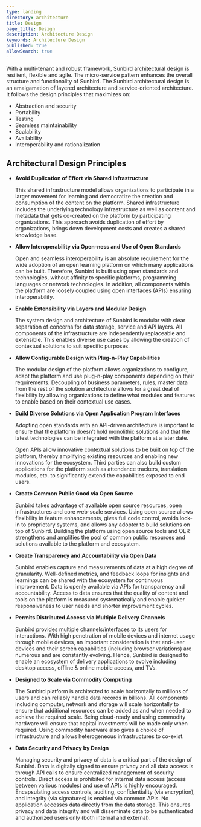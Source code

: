 ```yaml
---
type: landing
directory: architecture
title: Design
page_title: Design
description: Architecture Design
keywords: Architecture Design
published: true
allowSearch: true
---
```




With a multi-tenant and robust framework, Sunbird architectural design is resilient, flexible and agile. The  micro-service pattern enhances the overall structure and functionality of Sunbird. 
The Sunbird architectural design is an amalgamation of layered architecture and service-oriented architecture.
It follows the design principles that maximizes on:

- Abstraction and security
- Portability
- Testing
- Seamless maintainability
- Scalability
- Availability
- Interoperability and rationalization

## Architectural Design Principles

- **Avoid Duplication of Effort via Shared Infrastructure**

    This shared infrastructure model allows organizations to participate in a larger movement for learning and democratize the creation and consumption of the content on the platform.
    Shared infrastructure includes the underlying technology infrastructure as well as content and metadata that gets co-created on the platform by participating organizations. This approach avoids duplication of effort by organizations, brings down development costs and creates a shared knowledge base.

- **Allow Interoperability via Open-ness and Use of Open Standards**

    Open and seamless interoperability is an absolute requirement for the wide adoption of an open learning platform on which many applications can be built. Therefore, Sunbird is built using open standards and technologies, without affinity to specific platforms, programming languages or network technologies. In addition, all components within the platform are loosely coupled using open interfaces (APIs) ensuring interoperability.

- **Enable Extensibility via Layers and Modular Design**

    The system design and architecture of Sunbird is modular with clear separation of concerns for data storage, service and API layers. All components of the infrastructure are independently replaceable and extensible. This enables diverse use cases by allowing the creation of contextual solutions to suit specific purposes.

- **Allow Configurable Design with Plug-n-Play Capabilities**

    The modular design of the platform allows organizations to configure, adapt the platform and use plug-n-play components depending on their requirements. Decoupling of business parameters, rules, master data from the rest of the solution architecture allows for a great deal of flexibility by allowing organizations to define what modules and features to enable based on their contextual use cases.

- **Build Diverse Solutions via Open Application Program Interfaces**

    Adopting open standards with an API-driven architecture is important to ensure that the platform doesn’t hold monolithic solutions and that the latest technologies can be integrated with the platform at a later date. 
    
    Open APIs allow innovative contextual solutions to be built on top of the platform, thereby amplifying existing resources and enabling new innovations for the ecosystem. Third parties can also build custom applications for the platform such as attendance trackers, translation modules, etc. to significantly extend the capabilities exposed to end users.

- **Create Common Public Good via Open Source**

    Sunbird takes advantage of available open source resources, open infrastructures and core web-scale services. Using open source allows flexibility in feature enhancements, gives full code control, avoids lock-in to proprietary systems, and allows any adopter to build solutions on top of Sunbird. Building the platform using open source tools and OER strengthens and amplifies the pool of common public resources and solutions available to the platform and ecosystem.

- **Create Transparency and Accountability via Open Data**

    Sunbird enables capture and measurements of data at a high degree of granularity. Well-defined metrics, and feedback loops for insights and learnings can be shared with the ecosystem for continuous improvement. Data is openly available via APIs for transparency and accountability. Access to data ensures that the quality of content and tools on the platform is measured systematically and enable quicker responsiveness to user needs and shorter improvement cycles.

- **Permits Distributed Access via Multiple Delivery Channels**

    Sunbird provides multiple channels/interfaces to its users for interactions. With high penetration of mobile devices and internet usage through mobile devices, an important consideration is that end-user devices and their screen capabilities (including browser variations) are numerous and are constantly evolving. Hence, Sunbird is designed to enable an ecosystem of delivery applications to evolve including desktop access, offline & online mobile access, and TVs.

- **Designed to Scale via Commodity Computing**

    The Sunbird platform is architected to scale horizontally to millions of users and can reliably handle data records in billions. All components including computer, network and storage will scale horizontally to ensure that additional resources can be added as and when needed to achieve the required scale. Being cloud-ready and using commodity hardware will ensure that capital investments will be made only when required. Using commodity hardware also gives a choice of infrastructure and allows heterogeneous infrastructures to co-exist.

- **Data Security and Privacy by Design**

   Managing security and privacy of data is a critical part of the design of Sunbird. Data is digitally signed to ensure privacy and all data access is through API calls to ensure centralized management of security controls. Direct access is prohibited for internal data access (access between various modules) and use of APIs is highly encouraged. Encapsulating access controls, auditing, confidentiality (via encryption), and integrity (via signatures) is enabled via common APIs. No application accesses data directly from the data storage. This ensures privacy and data integrity and will disseminate data to be authenticated and authorized users only (both internal and external).


